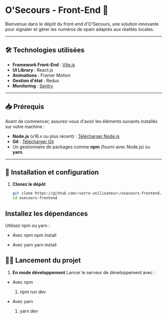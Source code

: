# O'Secours - Front-End 🚨

Bienvenue dans le dépôt du front-end d'O'Secours, une solution innovante pour signaler et gérer les numéros de spam adaptés aux réalités locales.

---

## 🛠️ Technologies utilisées

- **Framework Front-End** : [Vite.js](https://vitejs.dev/)  
- **UI Library** : React.js  
- **Animations** : Framer Motion  
- **Gestion d'état** : Redux  
- **Monitoring** : [Sentry](https://sentry.io/)

---

## 📥 Prérequis

Avant de commencer, assurez-vous d'avoir les éléments suivants installés sur votre machine :  

- **Node.js** (v16.x ou plus récent) : [Télécharger Node.js](https://nodejs.org/)  
- **Git** : [Télécharger Git](https://git-scm.com/)  
- Un gestionnaire de packages comme **npm** (fourni avec Node.js) ou **yarn**.

---

## 🚀 Installation et configuration

1. **Clonez le dépôt**  
   ```bash
   git clone https://github.com/<votre-utilisateur>/osecours-frontend.git
   cd osecours-frontend
## Installez les dépendances

Utilisez npm ou yarn :

- Avec npm
npm install

- Avec yarn
yarn install

## 🏃‍♂️ Lancement du projet

1. **En mode développement**
Lancer le serveur de développement avec :
- Avec npm
  1. npm run dev

- Avec yarn
  1. yarn dev
